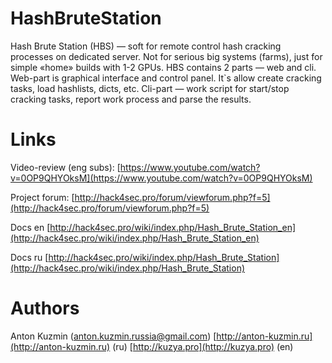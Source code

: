 # HashBruteStation 
Hash Brute Station (HBS) — soft for remote control hash cracking processes on dedicated server. Not for serious big systems (farms), just for simple «home» builds with 1-2 GPUs. HBS contains 2 parts — web and cli. Web-part is graphical interface and control panel. It`s allow create cracking tasks, load hashlists, dicts, etc. Cli-part — work script for start/stop cracking tasks, report work process and parse the results.

# Links
Video-review (eng subs): [https://www.youtube.com/watch?v=0OP9QHYOksM](https://www.youtube.com/watch?v=0OP9QHYOksM)

Project forum: [http://hack4sec.pro/forum/viewforum.php?f=5](http://hack4sec.pro/forum/viewforum.php?f=5)

Docs en [http://hack4sec.pro/wiki/index.php/Hash_Brute_Station_en](http://hack4sec.pro/wiki/index.php/Hash_Brute_Station_en)

Docs ru [http://hack4sec.pro/wiki/index.php/Hash_Brute_Station](http://hack4sec.pro/wiki/index.php/Hash_Brute_Station)

# Authors
Anton Kuzmin (anton.kuzmin.russia@gmail.com) [http://anton-kuzmin.ru](http://anton-kuzmin.ru) (ru) [http://kuzya.pro](http://kuzya.pro) (en)

